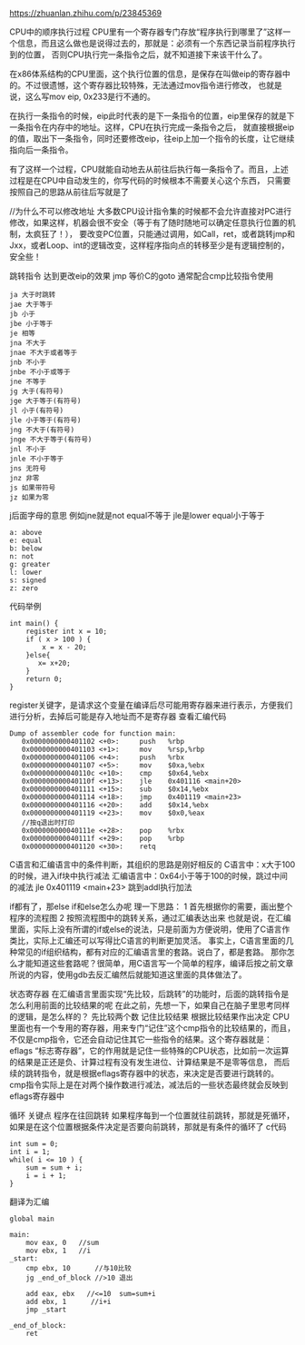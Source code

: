 https://zhuanlan.zhihu.com/p/23845369

CPU中的顺序执行过程
CPU里有一个寄存器专门存放“程序执行到哪里了”这样一个信息，而且这么做也是说得过去的，那就是：必须有一个东西记录当前程序执行到的位置，
否则CPU执行完一条指令之后，就不知道接下来该干什么了。

在x86体系结构的CPU里面，这个执行位置的信息，是保存在叫做eip的寄存器中的。不过很遗憾，这个寄存器比较特殊，无法通过mov指令进行修改，
也就是说，这么写mov eip, 0x233是行不通的。

在执行一条指令的时候，eip此时代表的是下一条指令的位置，eip里保存的就是下一条指令在内存中的地址。这样，CPU在执行完成一条指令之后，
就直接根据eip的值，取出下一条指令，同时还要修改eip，往eip上加一个指令的长度，让它继续指向后一条指令。

有了这样一个过程，CPU就能自动地去从前往后执行每一条指令了。而且，上述过程是在CPU中自动发生的，你写代码的时候根本不需要关心这个东西，
只需要按照自己的思路从前往后写就是了

//为什么不可以修改地址
大多数CPU设计指令集的时候都不会允许直接对PC进行修改，如果这样，机器会很不安全（等于有了随时随地可以确定任意执行位置的机制，太疯狂了！），
要改变PC位置，只能通过调用，如Call，ret，或者跳转jmp和Jxx，或者Loop、int的逻辑改变，这样程序指向点的转移至少是有逻辑控制的，安全些！

跳转指令
达到更改eip的效果
jmp  等价C的goto
通常配合cmp比较指令使用
```
ja 大于时跳转
jae 大于等于
jb 小于
jbe 小于等于
je 相等
jna 不大于
jnae 不大于或者等于
jnb 不小于
jnbe 不小于或等于
jne 不等于
jg 大于(有符号)
jge 大于等于(有符号)
jl 小于(有符号)
jle 小于等于(有符号)
jng 不大于(有符号)
jnge 不大于等于(有符号)
jnl 不小于
jnle 不小于等于
jns 无符号
jnz 非零
js 如果带符号
jz 如果为零
```
j后面字母的意思  例如jne就是not equal不等于  jle是lower equal小于等于
```
a: above
e: equal
b: below
n: not
g: greater
l: lower
s: signed
z: zero
```
代码举例
```
int main() {
    register int x = 10;
    if ( x > 100 ) {
        x = x - 20;
    }else{
       x= x+20;
    }
    return 0;
}
```
register关键字，是请求这个变量在编译后尽可能用寄存器来进行表示，方便我们进行分析，去掉后可能是存入地址而不是寄存器
查看汇编代码
```
Dump of assembler code for function main:
   0x0000000000401102 <+0>:     push   %rbp
   0x0000000000401103 <+1>:     mov    %rsp,%rbp
   0x0000000000401106 <+4>:     push   %rbx
   0x0000000000401107 <+5>:     mov    $0xa,%ebx
   0x000000000040110c <+10>:    cmp    $0x64,%ebx
   0x000000000040110f <+13>:    jle    0x401116 <main+20>
   0x0000000000401111 <+15>:    sub    $0x14,%ebx
   0x0000000000401114 <+18>:    jmp    0x401119 <main+23>
   0x0000000000401116 <+20>:    add    $0x14,%ebx
   0x0000000000401119 <+23>:    mov    $0x0,%eax
   //按q退出时打印
   0x000000000040111e <+28>:    pop    %rbx
   0x000000000040111f <+29>:    pop    %rbp
   0x0000000000401120 <+30>:    retq    
```
C语言和汇编语言中的条件判断，其组织的思路是刚好相反的
C语言中：x大于100的时候，进入if块中执行减法
汇编语言中：0x64小于等于100的时候，跳过中间的减法   jle 0x401119 <main+23> 跳到addl执行加法

if都有了，那else if和else怎么办呢
理一下思路：
1 首先根据你的需要，画出整个程序的流程图
2 按照流程图中的跳转关系，通过汇编表达出来
也就是说，在汇编里面，实际上没有所谓的if或else的说法，只是前面为方便说明，使用了C语言作类比，实际上汇编还可以写得比C语言的判断更加灵活。
事实上，C语言里面的几种常见的if组织结构，都有对应的汇编语言里的套路。说白了，都是套路。
那你怎么才能知道这些套路呢？很简单，用C语言写一个简单的程序，编译后按之前文章所说的内容，使用gdb去反汇编然后就能知道这里面的具体做法了。

状态寄存器
在汇编语言里面实现“先比较，后跳转”的功能时，后面的跳转指令是怎么利用前面的比较结果的呢
在此之前，先想一下，如果自己在脑子里思考同样的逻辑，是怎么样的？
先比较两个数
记住比较结果
根据比较结果作出决定
CPU里面也有一个专用的寄存器，用来专门“记住”这个cmp指令的比较结果的，而且，不仅是cmp指令，它还会自动记住其它一些指令的结果。这个寄存器就是：
eflags
“标志寄存器”，它的作用就是记住一些特殊的CPU状态，比如前一次运算的结果是正还是负、计算过程有没有发生进位、计算结果是不是零等信息，
   而后续的跳转指令，就是根据eflags寄存器中的状态，来决定是否要进行跳转的。
cmp指令实际上是在对两个操作数进行减法，减法后的一些状态最终就会反映到eflags寄存器中



循环
关键点 程序在往回跳转
如果程序每到一个位置就往前跳转，那就是死循环，如果是在这个位置根据条件决定是否要向前跳转，那就是有条件的循环了
c代码
```
int sum = 0;
int i = 1;
while( i <= 10 ) {
    sum = sum + i;
    i = i + 1;
}
```
翻译为汇编
```
global main

main:
    mov eax, 0   //sum
    mov ebx, 1   //i
_start:
    cmp ebx, 10      //与10比较
    jg _end_of_block //>10 退出
    
    add eax, ebx   //<=10  sum=sum+i
    add ebx, 1      //i+i
    jmp _start
    
_end_of_block:
    ret
```